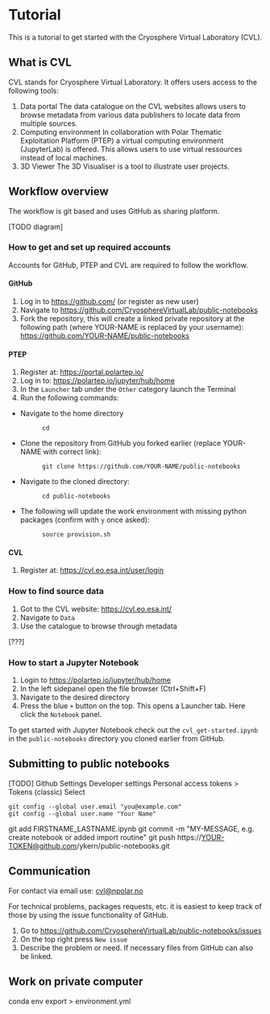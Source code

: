 # Tutorial
This is a tutorial to get started with the Cryosphere Virtual Laboratory (CVL).

## What is CVL
CVL stands for Cryosphere Virtual Laboratory. It offers users access to the following tools:
1. Data portal
The data catalogue on the CVL websites allows users to browse metadata from various data publishers to locate data from multiple sources.
2. Computing environment
In collaboration with Polar Thematic Exploitation Platform (PTEP) a virtual computing environment (JupyterLab) is offered. This allows users to use virtual ressources instead of local machines.
3. 3D Viewer
The 3D Visualiser is a tool to illustrate user projects.

## Workflow overview
The workflow is git based and uses GitHub as sharing platform.

[TODO diagram]

### How to get and set up required accounts 
Accounts for GitHub, PTEP and CVL are required to follow the workflow.

#### GitHub
1. Log in to https://github.com/ (or register as new user)
2. Navigate to https://github.com/CryosphereVirtualLab/public-notebooks
3. Fork the repository, this will create a linked private repository at the following path (where YOUR-NAME is replaced by your username): https://github.com/YOUR-NAME/public-notebooks



#### PTEP
1. Register at: https://portal.polartep.io/
2. Log in to: https://polartep.io/jupyter/hub/home
3. In the `Launcher` tab under the `Other` category launch the Terminal
4. Run the following commands:
- Navigate to the home directory

            cd
            
- Clone the repository from GitHub you forked earlier (replace YOUR-NAME with correct link):

            git clone https://github.com/YOUR-NAME/public-notebooks
            
- Navigate to the cloned directory:

            cd public-notebooks
            
- The following will update the work environment with missing python packages (confirm with `y` once asked):

            source provision.sh
    

#### CVL
1. Register at: https://cvl.eo.esa.int/user/login


### How to find source data
1. Got to the CVL website: https://cvl.eo.esa.int/
2. Navigate to `Data`
3. Use the catalogue to browse through metadata

[???]



### How to start a Jupyter Notebook
1. Login to https://polartep.io/jupyter/hub/home
2. In the left sidepanel open the file browser (Ctrl+Shift+F)
3. Navigate to the desired directory
4. Press the blue `+` button on the top. This opens a Launcher tab. Here click the `Notebook` panel.

To get started with Jupyter Notebook check out the `cvl_get-started.ipynb` in the `public-notebooks` directory you cloned earlier from GitHub.



## Submitting to public notebooks

[TODO]
Github
Settings
Developer settings
Personal access tokens > Tokens (classic)
Select 

    git config --global user.email "you@example.com"
    git config --global user.name "Your Name"
    
git add FIRSTNAME_LASTNAME.ipynb 
git commit -m "MY-MESSAGE, e.g. create notebook or added import routine"
git push https://YOUR-TOKEN@github.com/ykern/public-notebooks.git
    
## Communication
For contact via email use: cvl@npolar.no

For technical problems, packages requests, etc. it is easiest to keep track of those by using the issue functionality of GitHub.
1. Go to https://github.com/CryosphereVirtualLab/public-notebooks/issues
2. On the top right press `New issue`
3. Describe the problem or need. If necessary files from GitHub can also be linked.


## Work on private computer
conda env export > environment.yml
